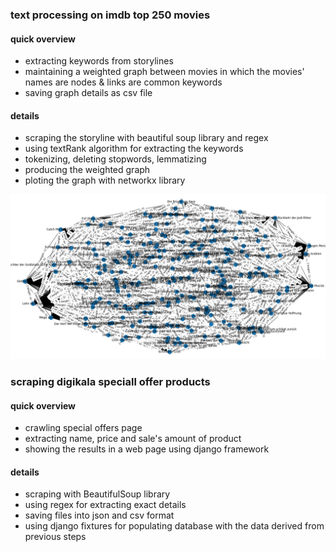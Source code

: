 ### text processing on imdb top 250 movies

#### quick overview
- extracting keywords from storylines
- maintaining a weighted graph between movies in which the movies' names are nodes & links are common keywords
- saving graph details as csv file

#### details
- scraping the storyline with beautiful soup library and regex
- using textRank algorithm for extracting the keywords
- tokenizing, deleting stopwords, lemmatizing
- producing the weighted graph
- ploting the graph with networkx library

![Alt text](https://github.com/v-nafiseh/textProcessing/blob/main/Figure_1.png?raw=true "Title")

### scraping digikala speciall offer products

#### quick overview
- crawling special offers page
- extracting name, price and sale's amount of product
- showing the results in a web page using django framework

#### details
- scraping with BeautifulSoup library
- using regex for extracting exact details
- saving files into json and csv format
- using django fixtures for populating database with the data derived from previous steps





